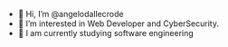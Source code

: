 - 👋 Hi, I’m @angelodallecrode
- 👀 I’m interested in Web Developer and CyberSecurity.
- 🌱 I am currently studying software engineering


<!---
angelodallecrode/angelodallecrode is a ✨ special ✨ repository because its `README.md` (this file) appears on your GitHub profile.
You can click the Preview link to take a look at your changes.
--->

